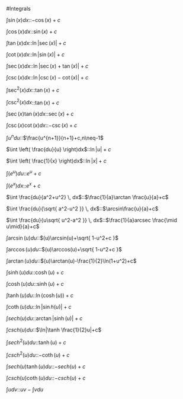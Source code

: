 #Integrals

$\int \sin(x)dx$::$-\cos(x)+c$
<!--SR:!2025-02-12,2,246-->

$\int \cos(x)dx$::$\sin(x)+c$
<!--SR:!2025-02-12,2,246-->

$\int \tan(x)dx$::$\ln|\sec(x)|+c$
<!--SR:!2025-02-11,1,226-->

$\int \cot(x)dx$::$\ln|\sin (x)|+c$
<!--SR:!2025-02-11,1,226-->

$\int \sec (x)dx$::$\ln|\sec (x)+\tan(x)|+c$
<!--SR:!2025-02-11,1,188-->

$\int \csc (x)dx$::$\ln|\csc (x)-\cot (x)|+c$
<!--SR:!2025-02-11,1,226-->

$\int \sec^2(x)dx$::$\tan(x)+c$
<!--SR:!2025-02-11,1,226-->

$\int \csc^2(x)dx$::$\tan(x)+c$
<!--SR:!2025-02-11,1,226-->

$\int \sec(x)\tan(x)dx$::$\sec(x)+c$
<!--SR:!2025-02-12,2,246-->

$\int \csc (x)\cot (x)dx$::$-\csc(x)+c$
<!--SR:!2025-02-11,1,226-->

$\int u^ndu$::$\frac{u^{n+1}}{n+1}+c,n\neq-1$
<!--SR:!2025-02-12,2,246-->

$\int \left( \frac{du}{u} \right)dx$::$\ln|u|+c$
<!--SR:!2025-02-12,2,246-->

$\int \left( \frac{1}{x} \right)dx$::$\ln|x|+c$
<!--SR:!2025-02-12,2,246-->

$\int (e^u)du$::$e^u+c$
<!--SR:!2025-02-12,2,246-->

$\int (e^x)dx$::$e^x+c$
<!--SR:!2025-02-11,1,226-->

$\int \frac{du}{a^2+u^2} \, dx$::$\frac{1}{a}\arctan \frac{u}{a}+c$
<!--SR:!2025-02-12,2,246-->

$\int \frac{du}{\sqrt{ a^2-u^2 }} \, dx$::$\arcsin\frac{u}{a}+c$
<!--SR:!2025-02-12,2,246-->

$\int \frac{du}{u\sqrt{ u^2-a^2 }} \, dx$::$\frac{1}{a}arcsec \frac{\mid u\mid}{a}+c$
<!--SR:!2025-02-12,2,246-->

$\int \arcsin(u)du$::$(u)\arcsin(u)+\sqrt{ 1-u^2+c }$
<!--SR:!2025-02-11,1,226-->

$\int \arccos(u)du$::$(u)\arccos(u)+\sqrt{ 1-u^2+c }$
<!--SR:!2025-02-11,1,226-->

$\int \arctan(u)du$::$(u)\arctan(u)-\frac{1}{2}\ln(1+u^2)+c$
<!--SR:!2025-02-11,1,226-->

$\int \sinh(u)du$::$\cosh(u)+c$
<!--SR:!2025-02-12,2,246-->

$\int \cosh(u)du$::$\sinh(u)+c$
<!--SR:!2025-02-11,1,226-->

$\int \tanh(u)du$::$\ln(\cosh(u))+c$
<!--SR:!2025-02-11,1,226-->

$\int \coth(u)du$::$\ln|\sin h(u)|+c$
<!--SR:!2025-02-11,1,226-->

$\int sech(u)du$::$\arctan|\sinh(u)|+c$
<!--SR:!2025-02-11,1,226-->

$\int csch(u)du$::$\ln|\tanh \frac{1}{2}u|+c$
<!--SR:!2025-02-11,1,226-->

$\int sech^2(u)du$::$\tanh(u)+c$
<!--SR:!2025-02-12,2,246-->

$\int csch^2(u)du$::$-\coth(u)+c$
<!--SR:!2025-02-11,1,226-->

$\int sech(u)\tanh(u)du$::$-sech(u)+c$
<!--SR:!2025-02-11,1,226-->

$\int csch(u)\coth(u)du$::$-csch(u)+c$
<!--SR:!2025-02-11,1,226-->

$\int udv$::$uv-\int vdu$
<!--SR:!2025-02-11,1,226-->